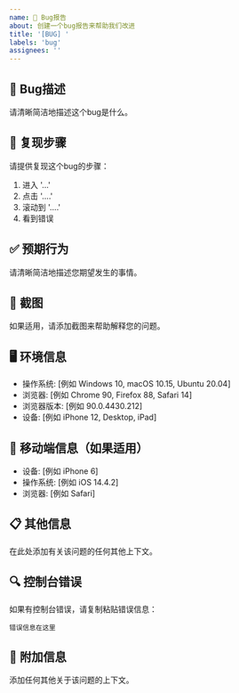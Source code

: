 ```yaml
---
name: 🐛 Bug报告
about: 创建一个bug报告来帮助我们改进
title: '[BUG] '
labels: 'bug'
assignees: ''
---
```


## 🐛 Bug描述
请清晰简洁地描述这个bug是什么。

## 🔄 复现步骤
请提供复现这个bug的步骤：
1. 进入 '...'
2. 点击 '....'
3. 滚动到 '....'
4. 看到错误

## ✅ 预期行为
请清晰简洁地描述您期望发生的事情。

## 📸 截图
如果适用，请添加截图来帮助解释您的问题。

## 🖥️ 环境信息
 - 操作系统: [例如 Windows 10, macOS 10.15, Ubuntu 20.04]
 - 浏览器: [例如 Chrome 90, Firefox 88, Safari 14]
 - 浏览器版本: [例如 90.0.4430.212]
 - 设备: [例如 iPhone 12, Desktop, iPad]

## 📱 移动端信息（如果适用）
 - 设备: [例如 iPhone 6]
 - 操作系统: [例如 iOS 14.4.2]
 - 浏览器: [例如 Safari]

## 📋 其他信息
在此处添加有关该问题的任何其他上下文。

## 🔍 控制台错误
如果有控制台错误，请复制粘贴错误信息：

```
错误信息在这里
```

## 📝 附加信息
添加任何其他关于该问题的上下文。

